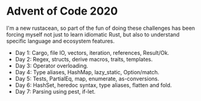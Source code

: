 Advent of Code 2020
===================

I'm a new rustacean, so part of the fun of doing these challenges has been forcing myself not just
to learn idiomatic Rust, but also to understand specific language and ecosystem features.

- Day 1: Cargo, file IO, vectors, iteration, references, Result/Ok.
- Day 2: Regex, structs, derive macros, traits, templates.
- Day 3: Operator overloading.
- Day 4: Type aliases, HashMap, lazy_static, Option/match.
- Day 5: Tests, PartialEq, map, enumerate, as-conversions.
- Day 6: HashSet, heredoc syntax, type aliases, flatten and fold.
- Day 7: Parsing using pest, if-let.
